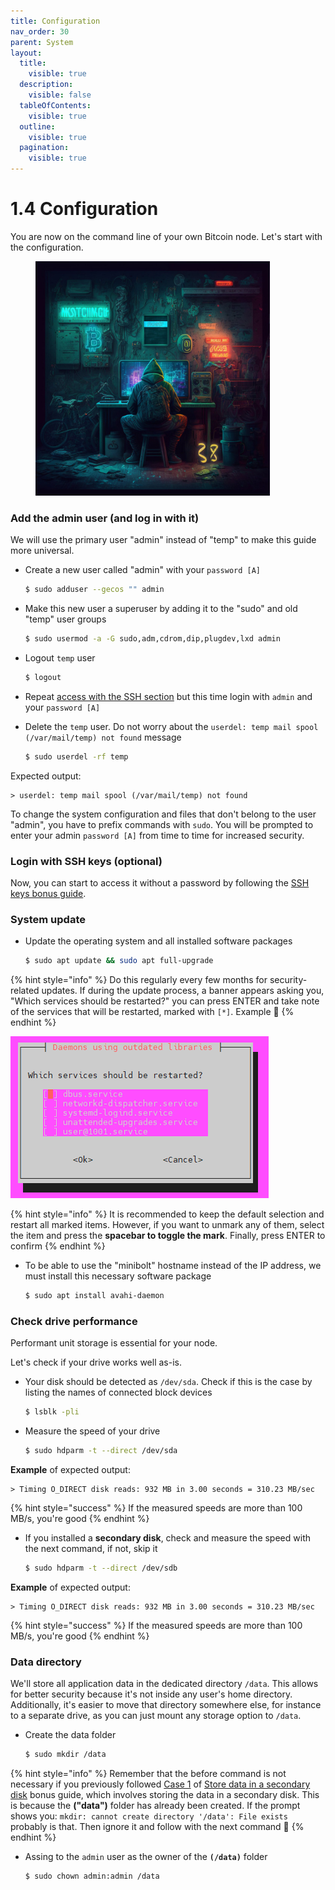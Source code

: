 ```yaml
---
title: Configuration
nav_order: 30
parent: System
layout:
  title:
    visible: true
  description:
    visible: false
  tableOfContents:
    visible: true
  outline:
    visible: true
  pagination:
    visible: true
---
```


# 1.4 Configuration

You are now on the command line of your own Bitcoin node. Let's start with the configuration.

<figure><img src="../.gitbook/assets/configuration.jpg" alt="" width="375"><figcaption></figcaption></figure>

### Add the admin user (and log in with it)

We will use the primary user "admin" instead of "temp" to make this guide more universal.

*   Create a new user called "admin" with your `password [A]`

    ```sh
    $ sudo adduser --gecos "" admin
    ```
*   Make this new user a superuser by adding it to the "sudo" and old "temp" user groups

    ```sh
    $ sudo usermod -a -G sudo,adm,cdrom,dip,plugdev,lxd admin
    ```
*   Logout `temp` user

    ```sh
    $ logout
    ```
* Repeat [access with the SSH section](remote-access.md#access-with-secure-shell) but this time login with `admin` and your `password [A]`
*   Delete the `temp` user. Do not worry about the `userdel: temp mail spool (/var/mail/temp) not found` message

    ```sh
    $ sudo userdel -rf temp
    ```

Expected output:

```
> userdel: temp mail spool (/var/mail/temp) not found
```

To change the system configuration and files that don't belong to the user "admin", you have to prefix commands with `sudo`. You will be prompted to enter your admin `password [A]` from time to time for increased security.

### Login with SSH keys (optional)

Now, you can start to access it without a password by following the [SSH keys bonus guide](../bonus/system/ssh-keys.md).

### System update

*   Update the operating system and all installed software packages

    ```sh
    $ sudo apt update && sudo apt full-upgrade
    ```

{% hint style="info" %}
Do this regularly every few months for security-related updates. If during the update process, a banner appears asking you, "Which services should be restarted?" you can press ENTER and take note of the services that will be restarted, marked with `[*]`. Example 🔽
{% endhint %}

![](../images/update-action.PNG)

{% hint style="info" %}
It is recommended to keep the default selection and restart all marked items. However, if you want to unmark any of them, select the item and press the **spacebar to toggle the mark**. Finally, press ENTER to confirm
{% endhint %}

*   To be able to use the "minibolt" hostname instead of the IP address, we must install this necessary software package

    ```sh
    $ sudo apt install avahi-daemon
    ```

### Check drive performance

Performant unit storage is essential for your node.

Let's check if your drive works well as-is.

*   Your disk should be detected as `/dev/sda`. Check if this is the case by listing the names of connected block devices

    ```sh
    $ lsblk -pli
    ```
*   Measure the speed of your drive

    ```sh
    $ sudo hdparm -t --direct /dev/sda
    ```

**Example** of expected output:

```
> Timing O_DIRECT disk reads: 932 MB in 3.00 seconds = 310.23 MB/sec
```

{% hint style="success" %}
If the measured speeds are more than 100 MB/s, you're good
{% endhint %}

*   If you installed a **secondary disk**, check and measure the speed with the next command, if not, skip it

    ```sh
    $ sudo hdparm -t --direct /dev/sdb
    ```

**Example** of expected output:

```
> Timing O_DIRECT disk reads: 932 MB in 3.00 seconds = 310.23 MB/sec
```

{% hint style="success" %}
If the measured speeds are more than 100 MB/s, you're good
{% endhint %}

### Data directory

We'll store all application data in the dedicated directory `/data`. This allows for better security because it's not inside any user's home directory. Additionally, it's easier to move that directory somewhere else, for instance to a separate drive, as you can just mount any storage option to `/data`.

*   Create the data folder

    ```sh
    $ sudo mkdir /data
    ```

{% hint style="info" %}
Remember that the before command is not necessary if you previously followed [Case 1](../bonus/system/store-data-secondary-disk.md#case-1-during-the-ubuntu-server-guided-installation) of [Store data in a secondary disk](../bonus/system/store-data-secondary-disk.md) bonus guide, which involves storing the data in a secondary disk. This is because the **("data")** folder has already been created. If the prompt shows you: `mkdir: cannot create directory '/data': File exists` probably is that. Then ignore it and follow with the next command 🔽
{% endhint %}

*   Assing to the `admin` user as the owner of the **`(/data)`** folder

    ```sh
    $ sudo chown admin:admin /data
    ```
